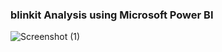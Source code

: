### blinkit Analysis using Microsoft Power BI
![Screenshot (1)](https://github.com/user-attachments/assets/dbcc87af-6538-4ccb-9915-726101031c08)

